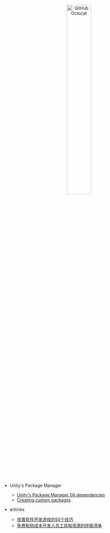 <p align="center">
  <img alt="GitHub Octocat" src="https://longshilin.com/images/favicon.png" width="40%">
</p>

- Unity's Package Manager
  - [Unity's Package Manager Git dependencies](Packages/Project-Manifest-Git-Dependencies.md)
  - [Creating custom packages](https://docs.unity3d.com/Manual/CustomPackages.html)

- articles
	- [改善软件开发游戏的50个技巧](articles/50-tips-improving-your-software-development-game.md)
	- [免费和低成本开发人员工具和资源的终极清单](articles/the-ultimate-list-of-free-and-low-cost-developer-tools-and-resources.md)

